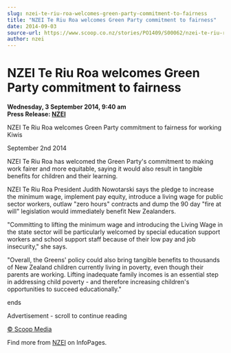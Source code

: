 ```yaml
---
slug: nzei-te-riu-roa-welcomes-green-party-commitment-to-fairness
title: "NZEI Te Riu Roa welcomes Green Party commitment to fairness"
date: 2014-09-03
source-url: https://www.scoop.co.nz/stories/PO1409/S00062/nzei-te-riu-roa-welcomes-green-party-commitment-to-fairness.htm
author: nzei
---
```

NZEI Te Riu Roa welcomes Green Party commitment to fairness
===========================================================

**Wednesday, 3 September 2014, 9:40 am**  
**Press Release: [NZEI](https://info.scoop.co.nz/NZEI)**

NZEI Te Riu Roa welcomes Green Party commitment to fairness for working Kiwis

September 2nd 2014

  
NZEI Te Riu Roa has welcomed the Green Party's commitment to making work fairer and more equitable, saying it would also result in tangible benefits for children and their learning.

NZEI Te Riu Roa President Judith Nowotarski says the pledge to increase the minimum wage, implement pay equity, introduce a living wage for public sector workers, outlaw "zero hours" contracts and dump the 90 day "fire at will" legislation would immediately benefit New Zealanders.

"Committing to lifting the minimum wage and introducing the Living Wage in the state sector will be particularly welcomed by special education support workers and school support staff because of their low pay and job insecurity," she says.

"Overall, the Greens' policy could also bring tangible benefits to thousands of New Zealand children currently living in poverty, even though their parents are working. Lifting inadequate family incomes is an essential step in addressing child poverty - and therefore increasing children's opportunities to succeed educationally."

ends

Advertisement - scroll to continue reading





[© Scoop Media](http://www.scoop.co.nz/about/terms.html)

Find more from [NZEI](https://info.scoop.co.nz/NZEI) on InfoPages.